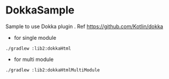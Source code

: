 # DokkaSample
Sample to use Dokka plugin . Ref https://github.com/Kotlin/dokka




- for single module
```agsl
./gradlew :lib2:dokkaHtml
```

- for multi module

```agsl
./gradlew :lib2:dokkaHtmlMultiModule
```

